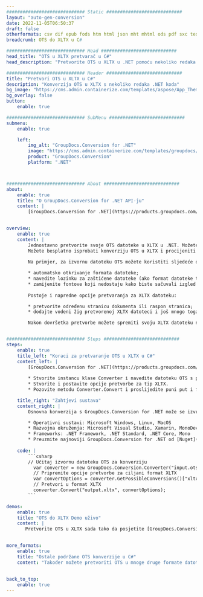 ```yaml
---
############################# Static ############################
layout: "auto-gen-conversion"
date: 2022-11-05T06:50:37
draft: false
otherformats: csv dif epub fods htm html json mht mhtml ods pdf sxc tex tsv xlam xls xlsb xlsm xlsx xlt xltm xltx xml xps
breadcrumb: OTS do XLTX u C#

############################# Head ############################
head_title: "OTS u XLTX pretvarač u C#"
head_description: "Pretvorite OTS u XLTX u .NET pomoću nekoliko redaka koda. Koristite GroupDocs Document Conversion API za pretvaranje preko 160 formata datoteka."

############################# Header ############################
title: "Pretvori OTS u XLTX u C#"
description: "Konverzija OTS u XLTX s nekoliko redaka .NET koda"
bg_image: "https://cms.admin.containerize.com/templates/aspose/App_Themes/V3/images/bg/header1.png"
bg_overlay: false
button:
    enable: true

############################# SubMenu ############################
submenu:
    enable: true

    left:
        img_alt: "GroupDocs.Conversion for .NET"
        image: "https://cms.admin.containerize.com/templates/groupdocs/images/product-logos/90x90-noborder/groupdocs-conversion-net.png"
        product: "GroupDocs.Conversion"
        platform: ".NET"



############################# About ############################
about:
    enable: true
    title: "O GroupDocs.Conversion for .NET API-ju"
    content: |
        [GroupDocs.Conversion for .NET](https://products.groupdocs.com/conversion/net/) može se koristiti za pretvaranje Microsoft Worda, Excela, PowerPointa, PDF-a, Visio i drugih formata. GroupDocs.Conversion je samostalni API koji je prikladan za pozadinske i interne sustave gdje su potrebne visoke performanse. Ne ovisi o softveru poput Microsofta ili Open Officea.
    

overview:
    enable: true
    content: |
        Jednostavno pretvorite svoje OTS datoteke u XLTX u .NET. Možete koristiti samo nekoliko C# linija koda na bilo kojoj platformi po vašem izboru kao što su - Windows, Linux, macOS.
        Možete besplatno isprobati konverziju OTS u XLTX i procijeniti kvalitetu rezultata konverzije. Uz jednostavne scenarije konverzije datoteka, možete isprobati naprednije opcije za učitavanje izvorne OTS datoteke i za spremanje izlaznog XLTX rezultata. 
        
        Na primjer, za izvornu datoteku OTS možete koristiti sljedeće opcije učitavanja:

        * automatsko otkrivanje formata datoteke;
        * navedite lozinku za zaštićene datoteke (ako format datoteke to podržava);
        * zamijenite fontove koji nedostaju kako biste sačuvali izgled dokumenta.
        
        Postoje i napredne opcije pretvaranja za XLTX datoteku:

        * pretvorite određenu stranicu dokumenta ili raspon stranica;
        * dodajte vodeni žig pretvorenoj XLTX datoteci i još mnogo toga.

        Nakon dovršetka pretvorbe možete spremiti svoju XLTX datoteku na lokalnu stazu datoteke ili bilo koju pohranu treće strane kao što su FTP, Amazon S3, Google Drive, Dropbox itd. Imajte na umu - da pretvorite OTS u {{ TO}} nema potrebe za instaliranjem bilo kakvog dodatnog softvera - poput MS Officea, Open Officea, Adobe Acrobat Readera itd.


############################# Steps ############################
steps:
    enable: true
    title_left: "Koraci za pretvaranje OTS u XLTX u C#"
    content_left: |
        [GroupDocs.Conversion for .NET](https://products.groupdocs.com/conversion/net/) programerima olakšava pretvaranje OTS datoteke u XLTX s nekoliko redaka koda.
        
        * Stvorite instancu klase Converter i navedite datoteku OTS s punim putem
        * Stvorite i postavite opcije pretvorbe za tip XLTX.
        * Pozovite metodu Converter.Convert i proslijedite puni put i format (XLTX) kao parametar

    title_right: "Zahtjevi sustava"
    content_right: |
        Osnovna konverzija s GroupDocs.Conversion for .NET može se izvršiti u samo nekoliko jednostavnih koraka. Naši API-ji podržani su na svim glavnim platformama i operativnim sustavima. Prije izvršavanja koda u nastavku, provjerite imate li sljedeće preduvjete instalirane na vašem sustavu.

        * Operativni sustavi: Microsoft Windows, Linux, MacOS
        * Razvojna okruženja: Microsoft Visual Studio, Xamarin, MonoDevelop
        * Frameworks: .NET Framework, .NET Standard, .NET Core, Mono
        * Preuzmite najnoviji GroupDocs.Conversion for .NET od [Nuget](https://www.nuget.org/packages/groupdocs.conversion)
         
    code: |
        ```csharp    
        // Učitaj izvornu datoteku OTS za konverziju
          var converter = new GroupDocs.Conversion.Converter("input.ots");
          // Pripremite opcije pretvorbe za ciljani format XLTX
          var convertOptions = converter.GetPossibleConversions()["xltx"].ConvertOptions;
          // Pretvori u format XLTX
          converter.Convert("output.xltx", convertOptions);
        ```

demos:
    enable: true
    title: "OTS do XLTX Demo uživo"
    content: |
       Pretvorite OTS u XLTX sada tako da posjetite [GroupDocs.Conversion App](https://products.groupdocs.app/conversion/family) web mjesto. Online demo ima sljedeće prednosti
          

more_formats:
    enable: true
    title: "Ostale podržane OTS konverzije u C#"
    content: "Također možete pretvoriti OTS u mnoge druge formate datoteka. Pogledajte popis u nastavku."
       
       
back_to_top:
    enable: true
---
```

